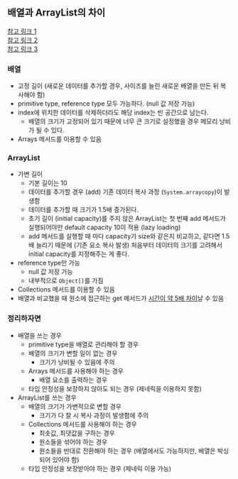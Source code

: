 ## 배열과 ArrayList의 차이
[참고 링크 1](https://inpa.tistory.com/entry/JAVA-%E2%98%95-ArrayList-%EA%B5%AC%EC%A1%B0-%EC%82%AC%EC%9A%A9%EB%B2%95)  
[참고 링크 2](https://chunsubyeong.tistory.com/82)  
[참고 링크 3](https://baby-care-dev.tistory.com/52)
### 배열
* 고정 길이 (새로운 데이터를 추가할 경우, 사이즈를 늘린 새로운 배열을 만든 뒤 복사해야 함)
* primitive type, reference type 모두 가능하다. (null 값 저장 가능)
* index에 위치한 데이터를 삭제하더라도 해당 index는 빈 공간으로 남는다.
    * 배열의 크기가 고정되어 있기 때문에 너무 큰 크기로 설정했을 경우 메모리 낭비가 될 수 있다.
* Arrays 메서드를 이용할 수 있음
### ArrayList
* 가변 길이
    * 기본 길이는 10
    * 데이터를 추가할 경우 (add) 기존 데이터 복사 과정 (`System.arraycopy`)이 발생함
    * 데이터를 추가할 때 크기가 1.5배 증가된다.
    * 초기 길이 (initial capacity)를 주지 않은 ArrayList는 첫 번째 add 메서드가 실행되어야만 default capacity 10이 적용 (lazy loading)
    * add 메서드를 실행할 때 마다 capacity가 size와 같은지 비교하고, 같다면 1.5배 늘리기 때문에 (기존 요소 복사 발생) 처음부터 데이터의 크기를 고려해서 initial capacity를 지정해주는 게 좋다.
* reference type만 가능
    * null 값 저장 가능
    * 내부적으로 `Object[]`를 가짐
* Collections 메서드를 이용할 수 있음
* 배열과 비교했을 때 원소에 접근하는 get 메서드가 [시간이 약 5배 차이](https://velog.io/@yoojkim/java-Collection-vs-Array)날 수 있음
### 정리하자면
* 배열을 쓰는 경우
    * primitive type을 배열로 관리해야 할 경우
    * 배열의 크기가 변할 일이 없는 경우
        * 크기가 낭비될 수 있음에 주의
    * Arrays 메서드를 사용해야 하는 경우
        * 배열 요소를 출력하는 경우
    * 타입 안정성을 보장하지 않아도 되는 경우 (제네릭을 이용하지 못함)
* ArrayList를 쓰는 경우
    * 배열의 크기가 가변적으로 변할 경우
        * 크기가 다 찰 시 복사 과정이 발생함에 주의
    * Collections 메서드를 사용해야 하는 경우
        * 최솟값, 최댓값을 구하는 경우
        * 원소들을 섞어야 하는 경우
        * 원소들을 반대로 전환해야 하는 경우 (배열에서도 가능하지만, 배열은 박싱되어 있어야 함)
    * 타입 안정성을 보장받아야 하는 경우 (제네릭 이용 가능)
